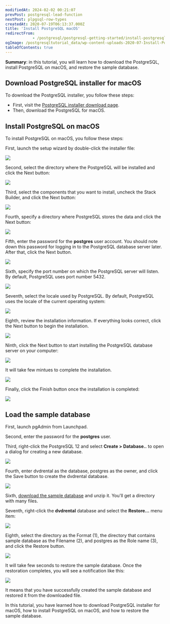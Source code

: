 ```yaml
---
modifiedAt: 2024-02-02 00:21:07
prevPost: postgresql-lead-function
nextPost: plpgsql-row-types
createdAt: 2020-07-19T06:13:37.000Z
title: 'Install PostgreSQL macOS'
redirectFrom: 
            - /postgresql/postgresql-getting-started/install-postgresql-macos
ogImage: /postgresqltutorial_data/wp-content-uploads-2020-07-Install-PostgreSQL-macOS-step-1.png
tableOfContents: true
---
```



**Summary**: in this tutorial, you will learn how to download the PostgreSQL, install PostgreSQL on macOS, and restore the sample database.

## Download PostgreSQL installer for macOS

To download the PostgreSQL installer, you follow these steps:

- First, visit the [PostgreSQL installer download page](https://www.enterprisedb.com/downloads/postgres-postgresql-downloads).
- Then, download the PostgreSQL for macOS.

## Install PostgreSQL on macOS

To install PostgreSQL on macOS, you follow these steps:

First, launch the setup wizard by double-click the installer file:

![](/postgresqltutorial_data/wp-content-uploads-2020-07-Install-PostgreSQL-macOS-step-1.png)

Second, select the directory where the PostgreSQL will be installed and click the Next button:

![](/postgresqltutorial_data/wp-content-uploads-2020-07-Install-PostgreSQL-macOS-step-2.png)

Third, select the components that you want to install, uncheck the Stack Builder, and click the Next button:

![](/postgresqltutorial_data/wp-content-uploads-2020-07-Install-PostgreSQL-macOS-step-3.png)

Fourth, specify a directory where PostgreSQL stores the data and click the Next button:

![](/postgresqltutorial_data/wp-content-uploads-2020-07-Install-PostgreSQL-macOS-step-4.png)

Fifth, enter the password for the **postgres** user account. You should note down this password for logging in to the PostgreSQL database server later. After that, click the Next button.

![](/postgresqltutorial_data/wp-content-uploads-2020-07-Install-PostgreSQL-macOS-step-5.png)

Sixth, specify the port number on which the PostgreSQL server will listen. By default, PostgreSQL uses port number 5432.

![](/postgresqltutorial_data/wp-content-uploads-2020-07-Install-PostgreSQL-macOS-step-6.png)

Seventh, select the locale used by PostgreSQL. By default, PostgreSQL uses the locale of the current operating system:

![](/postgresqltutorial_data/wp-content-uploads-2020-07-Install-PostgreSQL-macOS-step-7.png)

Eighth, review the installation information. If everything looks correct, click the Next button to begin the installation.

![](/postgresqltutorial_data/wp-content-uploads-2020-07-Install-PostgreSQL-macOS-step-8.png)

Ninth, click the Next button to start installing the PostgreSQL database server on your computer:

![](/postgresqltutorial_data/wp-content-uploads-2020-07-Install-PostgreSQL-macOS-step-9.png)

It will take few mintues to complete the installation.

![](/postgresqltutorial_data/wp-content-uploads-2020-07-Install-PostgreSQL-step-10.png)

Finally, click the Finish button once the installation is completed:

![](/postgresqltutorial_data/wp-content-uploads-2020-07-Install-PostgreSQL-step-11.png)

## Load the sample database

First, launch pgAdmin from Launchpad.

Second, enter the password for the **postgres** user.

Third, right-click the PostgreSQL 12 and select **Create > Database..** to open a dialog for creating a new database.

![](/postgresqltutorial_data/wp-content-uploads-2020-07-Restore-Sample-Database-Step-1.png)

Fourth, enter dvdrental as the database, postgres as the owner, and click the Save button to create the dvdrental database.

![](/postgresqltutorial_data/wp-content-uploads-2020-07-Restore-Sample-Database-Step-2.png)

Sixth, [download the sample database](/postgresql/postgresql-getting-started/postgresql-sample-database) and unzip it. You'll get a directory with many files.

Seventh, right-click the **dvdrental** database and select the **Restore...** menu item:

![](/postgresqltutorial_data/wp-content-uploads-2020-07-Restore-Sample-Database-Step-3.png)

Eighth, select the directory as the Format (1), the directory that contains sample database as the Filename (2), and postgres as the Role name (3), and click the Restore button.

![](/postgresqltutorial_data/wp-content-uploads-2020-07-Restore-Sample-Database-Step-4.png)

It will take few seconds to restore the sample database. Once the restoration completes, you will see a notification like this:

![](/postgresqltutorial_data/wp-content-uploads-2020-07-Restore-Sample-Database-Step-5.png)

It means that you have successfully created the sample database and restored it from the downloaded file.

In this tutorial, you have learned how to download PostgreSQL installer for macOS, how to install PostgreSQL on macOS, and how to restore the sample database.
